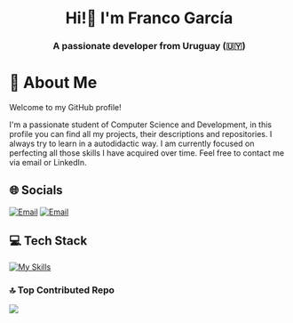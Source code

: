 <h1 align="center">Hi!👋 I'm Franco García</h1>
<h3 align="center">A passionate developer from Uruguay (🇺🇾)</h3>

# 🙋 About Me
Welcome to my GitHub profile! 

I'm a passionate student of Computer Science and Development, in this profile you can find all my projects, their descriptions and repositories. I always try to learn in a autodidactic way. I am currently focused on perfecting all those skills I have acquired over time. Feel free to contact me via email or LinkedIn.

## 🌐 Socials
[![Email](https://skillicons.dev/icons?i=linkedin)](https://linkedin.com/in/garciafranco06) 
[![Email](https://skillicons.dev/icons?i=gmail)](mailto:francogarciadev@outlook.es)

## 💻 Tech Stack
[![My Skills](https://skillicons.dev/icons?i=html,css,js,react,nodejs,bootstrap,tailwind,php,py,windows,vscode,powershell,git,github)](https://skillicons.dev)<br>

### 🔝 Top Contributed Repo
![](https://github-contributor-stats.vercel.app/api?username=grcfranco06&limit=5&theme=dark&combine_all_yearly_contributions=true)


